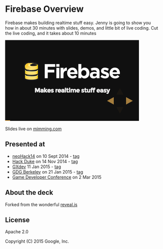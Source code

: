 # Firebase Overview

Firebase makes building realtime stuff easy. Jenny is going to show you how in about 30 minutes with slides, demos, and 
little bit of live coding. Cut the live coding, and it takes about 10 minutes

[![preview animation](preview.gif)](https://mimming.com/presos/firebase-overview/)

Slides live on [mimming.com](https://mimming.com/presos/firebase-overview/)

## Presented at
- [neoHack14](http://www.meetup.com/Women-Who-Code-SF/events/182497842/?oc=evam) on 10 Sept 2014 - [tag](https://github.com/mimming/firebase-in-10-minutes/releases/tag/neoHacks14)
- [Hack Duke](http://www.hackduke.com/tech-talks) on 14 Nov 2014 - [tag](https://github.com/mimming/firebase-overview/releases/tag/hackduke14) 
- [GXdev](http://gxdev.eventbrite.com) 11 Jan 2015 - [tag](https://github.com/mimming/firebase-in-10-minutes/releases/tag/GXdev15)
- [GDG Berkeley](http://www.meetup.com/GDGBerkeley/events/219265674/) on 21 Jan 2015 - [tag](https://github.com/mimming/firebase-overview/releases/tag/2015-01-21-gdg-berkeley-meetup)
- [Game Developer Conference](https://events.withgoogle.com/gdc-developer-day/pages/code-labs/) on 2 Mar 2015

## About the deck

Forked from the wonderful [reveal.js](https://github.com/hakimel/reveal.js)

## License

Apache 2.0

Copyright (C) 2015 Google, Inc.
